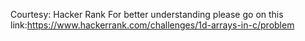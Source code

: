 Courtesy: Hacker Rank
For better understanding please go on this link:https://www.hackerrank.com/challenges/1d-arrays-in-c/problem
